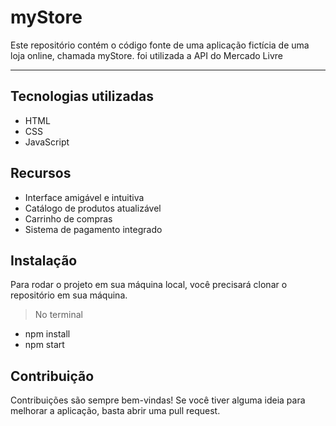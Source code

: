 # myStore
Este repositório contém o código fonte de uma aplicação fictícia de uma loja online, chamada myStore.
foi utilizada a API do Mercado Livre
_________________________________________________________________________________________________________

## Tecnologias utilizadas
* HTML
* CSS
* JavaScript

## Recursos
* Interface amigável e intuitiva
* Catálogo de produtos atualizável
* Carrinho de compras
* Sistema de pagamento integrado

## Instalação
Para rodar o projeto em sua máquina local, você precisará clonar o repositório em sua máquina.
 > No terminal 
   * npm install
   * npm start 

## Contribuição
Contribuições são sempre bem-vindas! Se você tiver alguma ideia para melhorar a aplicação, basta abrir uma pull request.
